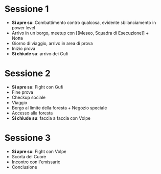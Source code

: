 
# Sessione 1
- **Si apre su**: Combattimento contro qualcosa, evidente sbilanciamento in power level
- Arrivo in un borgo, meetup con [[Meseo, Squadra di Esecuzione]] + Notte
- Giorno di viaggio, arrivo in area di prova
- Inizio prova 
- **Si chiude su**: arrivo dei Gufi
# Sessione 2
- **Si apre su**: Fight con Gufi
- Fine prova
- Checkup sociale
- Viaggio
- Borgo al limite della foresta + Negozio speciale
- Accesso alla foresta 
- **Si chiude su**: faccia a faccia con Volpe
# Sessione 3
- **Si apre su**: Fight con Volpe
- Scorta del Cuore
- Incontro con l'emissario
- Conclusione